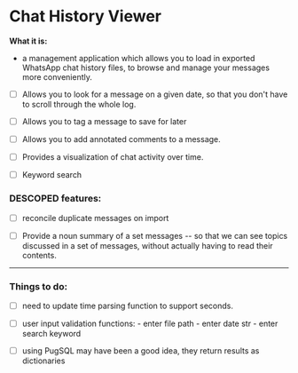 # Chat History Viewer

**What it is:**
- a management application which allows you to load in exported
WhatsApp chat history files, to browse and manage your messages more conveniently.
  

- [ ] Allows you to look for a message on a given date,
  so that you don't have to scroll through the whole log. 
  
- [ ] Allows you to tag a message to save for later

- [ ] Allows you to add annotated comments to a message.

- [ ] Provides a visualization of chat activity over time.

- [ ] Keyword search

### DESCOPED features:
- [ ] reconcile duplicate messages on import
- [ ] Provide a noun summary of a set messages -- 
  so that we can see topics discussed in a set of messages, without actually having to read their contents.


------------------------------------------------
### Things to do:
- [ ] need to update time parsing function to support seconds.

- [ ] user input validation functions:
      - enter file path
      - enter date str
      - enter search keyword

- [ ] using PugSQL may have been a good idea, they return results as dictionaries